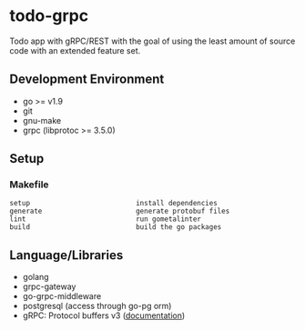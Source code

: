 # todo-grpc

Todo app with gRPC/REST with the goal of using the least amount of source code with an extended feature set.

## Development Environment

- go >= v1.9
- git
- gnu-make
- grpc (libprotoc >= 3.5.0)

## Setup

### Makefile

```text
setup                          install dependencies
generate                       generate protobuf files
lint                           run gometalinter
build                          build the go packages
```

## Language/Libraries

- golang
- grpc-gateway
- go-grpc-middleware
- postgresql (access through go-pg orm)
- gRPC: Protocol buffers v3 ([documentation](https://developers.google.com/protocol-buffers/))
